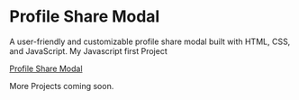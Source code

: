 # Profile Share Modal

A user-friendly and customizable profile share modal built with HTML, CSS, and JavaScript.
My Javascript first Project

[Profile Share Modal](https://mohasindawal.github.io/Profile-Share-Modal/) <!-- Replace with a screenshot or demo GIF of your modal -->

More Projects coming soon.

